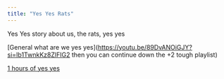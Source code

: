 ```yaml
---
title: "Yes Yes Rats"
---
```


Yes Yes story about us, the rats, yes yes 

[General what are we yes yes](https://youtu.be/89DvANOiGJY?si=Ib1TwnkKz8ZlFIG2 then you can continue down the +2 tough playlist)


[1 hours of yes yes](https://www.youtube.com/watch?v=nyojfYTjpeo)


